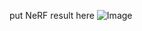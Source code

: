 put NeRF result here
![Image](https://github.com/HenrynsXu/NNDL_final/blob/main/nerf_result/result.gif)
